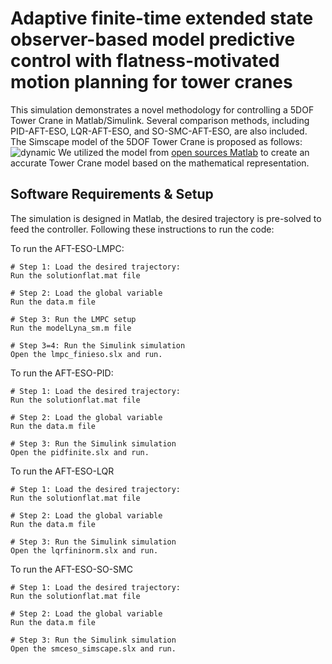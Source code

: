 # Adaptive finite-time extended state observer-based model predictive control with flatness-motivated motion planning for tower cranes
This simulation demonstrates a novel methodology for controlling a 5DOF Tower Crane in Matlab/Simulink. Several comparison methods, including PID-AFT-ESO, LQR-AFT-ESO, and SO-SMC-AFT-ESO, are also included. 
The Simscape model of the 5DOF Tower Crane is proposed as follows:
![dynamic](https://github.com/user-attachments/assets/d207fdd5-c870-43a8-8a6a-80247ecf338e)
We utilized the model from [open sources Matlab](https://www.mathworks.com/help/sm/ug/tower-crane-with-trolley-and-hoist.html) to create an accurate Tower Crane model based on the mathematical representation.

## Software Requirements & Setup
The simulation is designed in Matlab, the desired trajectory is pre-solved to feed the controller. Following these instructions to run the code:

To run the AFT-ESO-LMPC:

```shell
# Step 1: Load the desired trajectory:
Run the solutionflat.mat file 

# Step 2: Load the global variable
Run the data.m file

# Step 3: Run the LMPC setup
Run the modelLyna_sm.m file

# Step 3=4: Run the Simulink simulation
Open the lmpc_finieso.slx and run.

```

To run the AFT-ESO-PID:

```shell
# Step 1: Load the desired trajectory:
Run the solutionflat.mat file 

# Step 2: Load the global variable
Run the data.m file

# Step 3: Run the Simulink simulation
Open the pidfinite.slx and run.

```

To run the AFT-ESO-LQR

```shell
# Step 1: Load the desired trajectory:
Run the solutionflat.mat file 

# Step 2: Load the global variable
Run the data.m file

# Step 3: Run the Simulink simulation
Open the lqrfininorm.slx and run.

```

To run the AFT-ESO-SO-SMC

```shell
# Step 1: Load the desired trajectory:
Run the solutionflat.mat file 

# Step 2: Load the global variable
Run the data.m file

# Step 3: Run the Simulink simulation
Open the smceso_simscape.slx and run.

```
